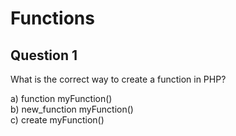 Functions
=========

Question 1
----------

What is the correct way to create a function in PHP?

a) function myFunction()  
b) new_function myFunction()  
c) create myFunction()

